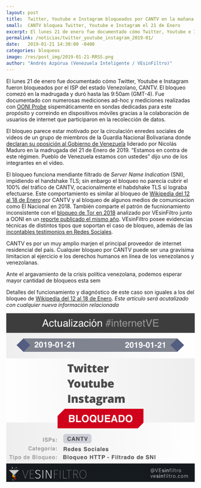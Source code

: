 ```yaml
---
layout: post
title:  Twitter, Youtube e Instagram bloqueados por CANTV en la mañana del 21 de enero
small:  CANTV bloquea Twitter, Youtube e Instagram el 21 de Enero
excerpt: El lunes 21 de enero fue documentado cómo Twitter, Youtube e Instagram fueron bloqueados por el ISP del estado Venezolano, CANTV. El bloqueo comezó en la madrugada y duró hasta las 9:50am (GMT-4)
permalink: /noticias/twitter_youtube_instagram_2019-01/
date:   2019-01-21 14:30:00 -0400
categories: bloqueos
image: /res/post_img/2019-01-21-RRSS.png
author: "Andrés Azpúrua (Venezuela Inteligente / VEsinFiltro)"
---
```


El lunes 21 de enero fue documentado cómo Twitter, Youtube e Instagram fueron bloqueados por el ISP del estado Venezolano, CANTV. El bloqueo comezó en la madrugada y duró hasta las 9:50am (GMT-4). Fue documentado con numerosas mediciones ad-hoc y mediciones  realizadas con [OONI Probe](http://ooni.torproject.org) sispemáticamente en sondas dedicadas para este propósito y correindo en dispositivos móviles gracias a la colaboración de usuarios de internet que participaron en la recolección de datos.


El bloqueo parece estar motivado por la circulación enredes sociales de videos de un grupo de miembros de la Guardia Nacional Bolivariana donde [declaran su oposición al Gobierno de Venezuela](http://elestimulo.com/blog/detienen-a-grupo-insurgente-de-gnb-en-comandancia-de-cotiza/) liderado por Nicolás Maduro en la madrugada del 21 de Enero de 2019. “Estamos en contra de este régimen. Pueblo de Venezuela estamos con ustedes” dijo uno de los integrantes en el video.

El bloqueo funciona mendiante filtrado de _Server Name Indication_ (SNI), impidiendo el handshake TLS; sin enbargo el bloqueo no parecía cubrir el 100% del tráfico de CANTV, ocacionalmente el habdshake TLS sí lograba efectuarse. Este comportamiento es similar al bloqueo de [Wikipedia del 12 al 18 de Enero](http://vesinfiltro.com/noticias/wikipedia_2019-01/) por CANTV y al bloqueo de algunos medios de comunicacion como El Nacional en 2018. También comparte el patrón de fucnionamiento inconsistente con el [bloqueo de Tor en 2018](https://vesinfiltro.com/noticias/CANTV_bloquea_Tor_2017-06-26/) analizado por VEsinFiltro junto a OONI en un [reporte publicado el mismo año](https://vesinfiltro.com/noticias/state_of_internet_censorship_2018-08-16/). VEsinFiltro posee evidencias técnicas de distintos tipos que soportan el caso de bloqueo, además de las [incontables testimonios en Redes Sociales](https://twitter.com/search?q=bloqueado%20cantv&src=typd).

CANTV es por un muy amplio marjen el principal proveedor de internet residencial del país. Cualquier bloqueo por CANTV puede ser  una gravísima limitacion al ejercicio e los derechos humanos en línea de los venezolanos y venezolanas.

Ante el argavamiento de la crisis política venezolana, podemos esperar mayor cantidad de bloqueos esta sem

Detalles del funcionamiento y diagnóstico de este caso son iguales a los del bloqueo de [Wikipedia del 12 al 18 de Enero](http://vesinfiltro.com/noticias/wikipedia_2019-01/). *Este artículo será acutalizado con cualquier nueva información relacionada*

![Cover image](/res/post_img/2019-01-21-RRSS.png)

